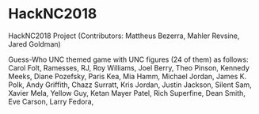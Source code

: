 # HackNC2018
HackNC2018 Project (Contributors: Mattheus Bezerra, Mahler Revsine, Jared Goldman)


Guess-Who UNC themed game with UNC figures (24 of them) as follows:
Carol Folt,
Ramesses,
RJ,
Roy Williams,
Joel Berry,
Theo Pinson,
Kennedy Meeks,
Diane Pozefsky,
Paris Kea,
Mia Hamm,
Michael Jordan,
James K. Polk,
Andy Griffith,
Chazz Surratt,
Kris Jordan,
Justin Jackson,
Silent Sam,
Xavier Mela,
Yellow Guy,
Ketan Mayer Patel,
Rich Superfine,
Dean Smith,
Eve Carson,
Larry Fedora,

